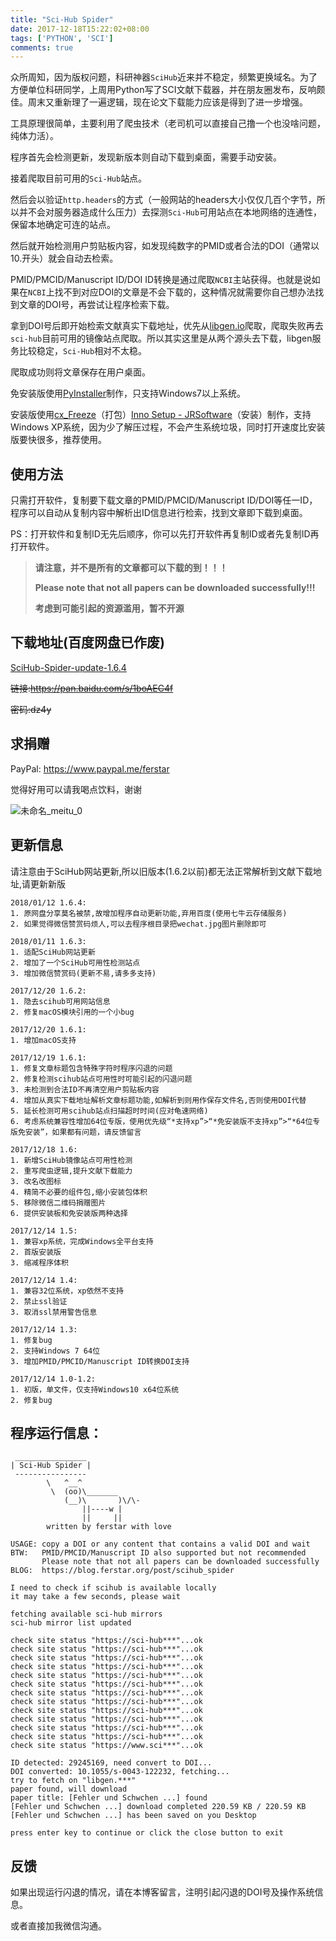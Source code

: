 ```yaml
---
title: "Sci-Hub Spider"
date: 2017-12-18T15:22:02+08:00
tags: ['PYTHON', 'SCI']
comments: true
---
```


众所周知，因为版权问题，科研神器`SciHub`近来并不稳定，频繁更换域名。为了方便单位科研同学，上周用Python写了SCI文献下载器，并在朋友圈发布，反响颇佳。周末又重新理了一遍逻辑，现在论文下载能力应该是得到了进一步增强。

工具原理很简单，主要利用了爬虫技术（老司机可以直接自己撸一个也没啥问题，纯体力活）。

程序首先会检测更新，发现新版本则自动下载到桌面，需要手动安装。

接着爬取目前可用的`Sci-Hub`站点。

然后会以验证`http.headers`的方式（一般网站的headers大小仅仅几百个字节，所以并不会对服务器造成什么压力）去探测`Sci-Hub`可用站点在本地网络的连通性，保留本地确定可连的站点。

然后就开始检测用户剪贴板内容，如发现纯数字的PMID或者合法的DOI（通常以10.开头）就会自动去检索。

PMID/PMCID/Manuscript ID/DOI ID转换是通过爬取`NCBI`主站获得。也就是说如果在`NCBI`上找不到对应DOI的文章是不会下载的，这种情况就需要你自己想办法找到文章的DOI号，再尝试让程序检索下载。

拿到DOI号后即开始检索文献真实下载地址，优先从[libgen.io](http://libgen.io)爬取，爬取失败再去`sci-hub`目前可用的镜像站点爬取。所以其实这里是从两个源头去下载，libgen服务比较稳定，`Sci-Hub`相对不太稳。

爬取成功则将文章保存在用户桌面。

免安装版使用[PyInstaller](http://www.pyinstaller.org/)制作，只支持Windows7以上系统。

安装版使用[cx_Freeze](https://anthony-tuininga.github.io/cx_Freeze/)（打包）[Inno Setup - JRSoftware](http://www.jrsoftware.org/isinfo.php)（安装）制作，支持Windows XP系统，因为少了解压过程，不会产生系统垃圾，同时打开速度比安装版要快很多，推荐使用。

## 使用方法

只需打开软件，复制要下载文章的PMID/PMCID/Manuscript ID/DOI等任一ID，程序可以自动从复制内容中解析出ID信息进行检索，找到文章即下载到桌面。

PS：打开软件和复制ID无先后顺序，你可以先打开软件再复制ID或者先复制ID再打开软件。

> **请注意，并不是所有的文章都可以下载的到！！！**
>
> **Please note that not all papers can be downloaded successfully!!!**
>
> **考虑到可能引起的资源滥用，暂不开源**

## 下载地址(百度网盘已作废)

[SciHub-Spider-update-1.6.4](http://p2f3k7a9w.bkt.clouddn.com/exe/SciHub-Spider-update-1.6.4.exe)

~~链接:https://pan.baidu.com/s/1boAEC4f~~

~~密码:dz4y~~

## 求捐赠

PayPal: https://www.paypal.me/ferstar

觉得好用可以请我喝点饮料，谢谢

![未命名_meitu_0](http://7xivdp.com1.z0.glb.clouddn.com/png/2017/12/3d1e449bc01bae28f85b1675bd769b7a.png/xyz)

## 更新信息
请注意由于SciHub网站更新,所以旧版本(1.6.2以前)都无法正常解析到文献下载地址,请更新新版

```shell
2018/01/12 1.6.4:
1. 原网盘分享莫名被禁,故增加程序自动更新功能,弃用百度(使用七牛云存储服务)
2. 如果觉得微信赞赏码烦人,可以去程序根目录把wechat.jpg图片删除即可

2018/01/11 1.6.3:
1. 适配SciHub网站更新
2. 增加了一个SciHub可用性检测站点
3. 增加微信赞赏码(更新不易,请多多支持)

2017/12/20 1.6.2:
1. 隐去scihub可用网站信息
2. 修复macOS模块引用的一个小bug

2017/12/20 1.6.1:
1. 增加macOS支持

2017/12/19 1.6.1:
1. 修复文章标题包含特殊字符时程序闪退的问题
2. 修复检测scihub站点可用性时可能引起的闪退问题
3. 未检测到合法ID不再清空用户剪贴板内容
4. 增加从真实下载地址解析文章标题功能,如解析到则用作保存文件名,否则使用DOI代替
5. 延长检测可用scihub站点扫描超时时间(应对龟速网络)
6. 考虑系统兼容性增加64位专版，使用优先级“*支持xp”>“*免安装版不支持xp”>“*64位专版免安装”，如果都有问题，请反馈留言

2017/12/18 1.6:
1. 新增SciHub镜像站点可用性检测
2. 重写爬虫逻辑,提升文献下载能力
3. 改名改图标
4. 精简不必要的组件包,缩小安装包体积
5. 移除微信二维码捐赠图片
6. 提供安装板和免安装版两种选择

2017/12/14 1.5:
1. 兼容xp系统，完成Windows全平台支持
2. 首版安装版
3. 缩减程序体积

2017/12/14 1.4:
1. 兼容32位系统，xp依然不支持
2. 禁止ssl验证
3. 取消ssl禁用警告信息

2017/12/14 1.3:
1. 修复bug
2. 支持Windows 7 64位
3. 增加PMID/PMCID/Manuscript ID转换DOI支持

2017/12/14 1.0-1.2:
1. 初版，单文件，仅支持Windows10 x64位系统
2. 修复bug

```

## 程序运行信息：

```shell
 ________________
| Sci-Hub Spider |
 ----------------
        \   ^__^
         \  (oo)\_______
            (__)\       )\/\-
                ||----w |
                ||     ||
		written by ferstar with love

USAGE: copy a DOI or any content that contains a valid DOI and wait
BTW:   PMID/PMCID/Manuscript ID also supported but not recommended
       Please note that not all papers can be downloaded successfully
BLOG:  https://blog.ferstar.org/post/scihub_spider

I need to check if scihub is available locally
it may take a few seconds, please wait

fetching available sci-hub mirrors
sci-hub mirror list updated

check site status "https://sci-hub***"...ok
check site status "https://sci-hub***"...ok
check site status "https://sci-hub***"...ok
check site status "https://sci-hub***"...ok
check site status "https://sci-hub***"...ok
check site status "https://sci-hub***"...ok
check site status "https://sci-hub***"...ok
check site status "https://sci-hub***"...ok
check site status "https://sci-hub***"...ok
check site status "https://sci-hub***"...ok
check site status "https://sci-hub***"...ok
check site status "https://sci-hub***"...ok
check site status "https://www.sci***"...ok

ID detected: 29245169, need convert to DOI...
DOI converted: 10.1055/s-0043-122232, fetching...
try to fetch on "libgen.***"
paper found, will download
paper title: [Fehler und Schwchen ...] found
[Fehler und Schwchen ...] download completed 220.59 KB / 220.59 KB
[Fehler und Schwchen ...] has been saved on you Desktop

press enter key to continue or click the close button to exit
```

## 反馈

如果出现运行闪退的情况，请在本博客留言，注明引起闪退的DOI号及操作系统信息。

或者直接加我微信沟通。
